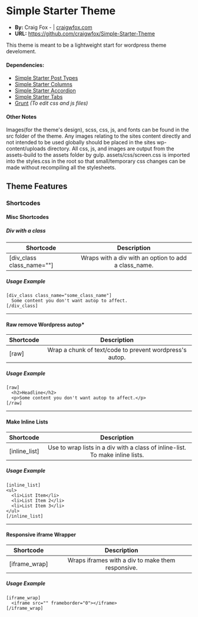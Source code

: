 # Simple Starter Theme
- **By:** Craig Fox - | [craigwfox.com](http://craigwfox.com)
- **URL:** https://github.com/craigwfox/Simple-Starter-Theme

This theme is meant to be a lightweight start for wordpress theme develoment.

#### Dependencies:
- [Simple Starter Post Types](https://github.com/craigwfox/Simple-Starter-Post-Types)
- [Simple Starter Columns](https://github.com/craigwfox/Simple-Starter-Columns)
- [Simple Starter Accordion](https://github.com/craigwfox/Simple-Starter-Accordion)
- [Simple Starter Tabs](https://github.com/craigwfox/Simple-Starter-Tabs)
- [Grunt](http://gruntjs.com/) *(To edit css and js files)*

#### Other Notes
Images(for the theme's design), scss, css, js, and fonts can be found in the src folder of the theme. Any images relating to the sites content directly and not intended to be used globally should be placed in the sites wp-content/uploads directory. All css, js, and images are output from the assets-build to the assets folder by gulp. assets/css/screen.css is imported into the styles.css in the root so that small/temporary css changes can be made without recompiling all the stylesheets.


## Theme Features

### Shortcodes

#### Misc Shortcodes

##### Div with a class
| Shortcode                 | Description                                          |
| ------------------------- |:----------------------------------------------------:|
| [div_class class_name=""] | Wraps with a div with an option to add a class_name. |

##### Usage Example
```
[div_class class_name="some_class_name"]
  Some content you don't want autop to affect.
[/div_class]
```
___

#### Raw remove Wordpress autop*
| Shortcode                 | Description                                             |
| ------------------------- |:-------------------------------------------------------:|
| [raw]                     | Wrap a chunk of text/code to prevent wordpress's autop. |

##### Usage Example
```
[raw]
  <h2>Headline</h2>
  <p>Some content you don't want autop to affect.</p>
[/raw]
```
____

#### Make Inline Lists
| Shortcode                 | Description                                                                   |
| ------------------------- |:-----------------------------------------------------------------------------:|
| [inline_list]             | Use to wrap lists in a div with a class of inline-list. To make inline lists. |

##### Usage Example
```
[inline_list]
<ul>
  <li>List Item</li>
  <li>List Item 2</li>
  <li>List Item 3</li>
</ul>
[/inline_list]
```
____

#### Responsive iframe Wrapper
| Shortcode                 | Description                                       |
| ------------------------- |:-------------------------------------------------:|
| [iframe_wrap]             | Wraps iframes with a div to make them responsive. |

##### Usage Example
```
[iframe_wrap]
  <iframe src="" frameborder="0"></iframe>
[/iframe_wrap]
```